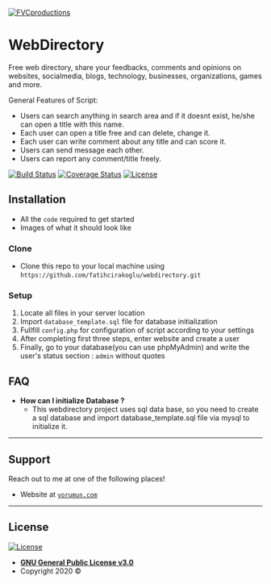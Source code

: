 <a href="http://yorumun.com"><img src="https://yorumun.com/img/aboutustitle.jpg?v=3&s=200" title="FVCproductions" alt="FVCproductions"></a>

# WebDirectory

Free web directory, share your feedbacks, comments and opinions on websites, socialmedia, blogs, technology, businesses, organizations, games and more.

General Features of Script: 
- Users can search anything in search area and if it doesnt exist, he/she can open a title with this name.
- Each user can open a title free and can delete, change it. 
- Each user can write comment about any title and can score it. 
- Users can send message each other.
- Users can report any comment/title freely.

[![Build Status](http://img.shields.io/travis/badges/badgerbadgerbadger.svg?style=flat-square)](https://travis-ci.org/badges/badgerbadgerbadger)  [![Coverage Status](http://img.shields.io/coveralls/badges/badgerbadgerbadger.svg?style=flat-square)](https://coveralls.io/r/badges/badgerbadgerbadger)  [![License](http://img.shields.io/:license-mit-blue.svg?style=flat-square)](http://badges.mit-license.org) 

## Installation

- All the `code` required to get started
- Images of what it should look like

### Clone

- Clone this repo to your local machine using `https://github.com/fatihcirakoglu/webdirectory.git`

### Setup

1. Locate all files in your server location
2. Import `database_template.sql`  file for database initialization
3. Fullfill `config.php` for configuration of script according to your settings
4. After completing first three steps, enter website and create a user
5. Finally, go to your database(you can use phpMyAdmin) and write the user's status section : `admin` without quotes 

## FAQ

- **How can I initialize Database ?**
    - This webdirectory project uses sql data base, so you need to create a sql database and import database_template.sql file via mysql to initialize it.

---

## Support

Reach out to me at one of the following places!

- Website at <a href="http://yorumun.com" target="_blank">`yorumun.com`</a>

---

## License

[![License](http://img.shields.io/:license-mit-blue.svg?style=flat-square)](http://badges.mit-license.org)

- **[GNU General Public License v3.0](https://opensource.org/licenses/gpl-license)**
- Copyright 2020 © 
